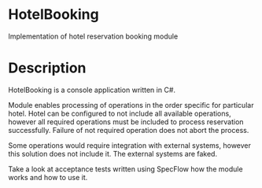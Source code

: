 # HotelBooking
Implementation of hotel reservation booking module

# Description

HotelBooking is a console application written in C#. 

Module enables processing of operations in the order specific for particular hotel. Hotel can be configured to not include all available operations, however all required operations must be included to process reservation successfully. Failure of not required operation does not abort the process.

Some operations would require integration with external systems, however this solution does not include it. The external systems are faked.

Take a look at acceptance tests written using SpecFlow how the module works and how to use it.